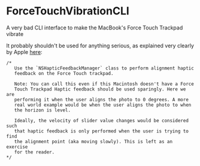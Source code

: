 # ForceTouchVibrationCLI
A very bad CLI interface to make the MacBook's Force Touch Trackpad vibrate

It probably shouldn't be used for anything serious, as explained very clearly by Apple [here](https://developer.apple.com/library/content/samplecode/ForceTouchCatalog/Listings/ForceTouchCatalog_MasterViewController_swift.html#//apple_ref/doc/uid/TP40016148-ForceTouchCatalog_MasterViewController_swift-DontLinkElementID_11):
```
/*
   Use the `NSHapticFeedbackManager` class to perform alignment haptic
   feedback on the Force Touch trackpad.
            
   Note: You can call this even if this Macintosh doesn't have a Force
   Touch Trackpad Haptic feedback should be used sparingly. Here we are
   performing it when the user aligns the photo to 0 degrees. A more
   real world example would be when the user aligns the photo to when 
   the horizon is level.
   
   Ideally, the velocity of slider value changes would be considered such
   that haptic feedback is only performed when the user is trying to find
   the alignment point (aka moving slowly). This is left as an exercise
   for the reader.
*/
```
